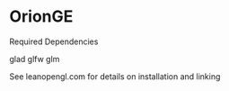 # OrionGE

Required Dependencies

glad
glfw
glm

See leanopengl.com for details on installation and linking

